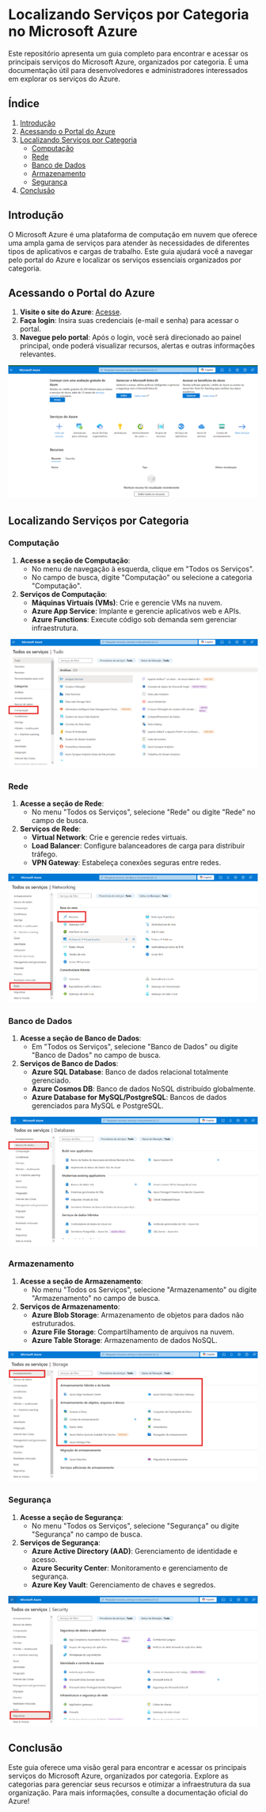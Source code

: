 # Localizando Serviços por Categoria no Microsoft Azure

Este repositório apresenta um guia completo para encontrar e acessar os principais serviços do Microsoft Azure, organizados por categoria. É uma documentação útil para desenvolvedores e administradores interessados em explorar os serviços do Azure.

## Índice

1. [Introdução](https://github.com/Doni-zete/azure-az900/blob/main/localizando-servicos-por-categoria/README.md#introdução)
2. [Acessando o Portal do Azure](https://github.com/Doni-zete/azure-az900/blob/main/localizando-servicos-por-categoria/README.md#acessando-o-portal-do-azure)
3. [Localizando Serviços por Categoria](https://github.com/Doni-zete/azure-az900/blob/main/localizando-servicos-por-categoria/README.md#localizando-serviços-por-categoria)
    - [Computação](https://github.com/Doni-zete/azure-az900/blob/main/localizando-servicos-por-categoria/README.md#computação)
    - [Rede](https://github.com/Doni-zete/azure-az900/blob/main/localizando-servicos-por-categoria/README.md#rede)
    - [Banco de Dados](https://github.com/Doni-zete/azure-az900/blob/main/localizando-servicos-por-categoria/README.md#banco-de-dados)
    - [Armazenamento](https://github.com/Doni-zete/azure-az900/blob/main/localizando-servicos-por-categoria/README.md#armazenamento)
    - [Segurança](https://github.com/Doni-zete/azure-az900/blob/main/localizando-servicos-por-categoria/README.md#segurança)
4. [Conclusão](https://github.com/Doni-zete/azure-az900/blob/main/localizando-servicos-por-categoria/README.md#conclusão)

## Introdução

O Microsoft Azure é uma plataforma de computação em nuvem que oferece uma ampla gama de serviços para atender às necessidades de diferentes tipos de aplicativos e cargas de trabalho. Este guia ajudará você a navegar pelo portal do Azure e localizar os serviços essenciais organizados por categoria.

## Acessando o Portal do Azure

1. **Visite o site do Azure**: [Acesse](https://portal.azure.com).
2. **Faça login**: Insira suas credenciais (e-mail e senha) para acessar o portal.
3. **Navegue pelo portal**: Após o login, você será direcionado ao painel principal, onde poderá visualizar recursos, alertas e outras informações relevantes.

![Dashboard](https://github.com/Doni-zete/azure-az900/blob/main/localizando-servicos-por-categoria/img/img1.png)

## Localizando Serviços por Categoria

### Computação

1. **Acesse a seção de Computação**:
    - No menu de navegação à esquerda, clique em "Todos os Serviços".
    - No campo de busca, digite "Computação" ou selecione a categoria "Computação".
2. **Serviços de Computação**:
    - **Máquinas Virtuais (VMs)**: Crie e gerencie VMs na nuvem.
    - **Azure App Service**: Implante e gerencie aplicativos web e APIs.
    - **Azure Functions**: Execute código sob demanda sem gerenciar infraestrutura.

![Computação](https://github.com/Doni-zete/azure-az900/blob/main/localizando-servicos-por-categoria/img/img2.png)

### Rede

1. **Acesse a seção de Rede**:
    - No menu "Todos os Serviços", selecione "Rede" ou digite "Rede" no campo de busca.
2. **Serviços de Rede**:
    - **Virtual Network**: Crie e gerencie redes virtuais.
    - **Load Balancer**: Configure balanceadores de carga para distribuir tráfego.
    - **VPN Gateway**: Estabeleça conexões seguras entre redes.

![Rede](https://github.com/Doni-zete/azure-az900/blob/main/localizando-servicos-por-categoria/img/img3.png)

### Banco de Dados

1. **Acesse a seção de Banco de Dados**:
    - Em "Todos os Serviços", selecione "Banco de Dados" ou digite "Banco de Dados" no campo de busca.
2. **Serviços de Banco de Dados**:
    - **Azure SQL Database**: Banco de dados relacional totalmente gerenciado.
    - **Azure Cosmos DB**: Banco de dados NoSQL distribuído globalmente.
    - **Azure Database for MySQL/PostgreSQL**: Bancos de dados gerenciados para MySQL e PostgreSQL.

![Banco de Dados](https://github.com/Doni-zete/azure-az900/blob/main/localizando-servicos-por-categoria/img/img4.png)

### Armazenamento

1. **Acesse a seção de Armazenamento**:
    - No menu "Todos os Serviços", selecione "Armazenamento" ou digite "Armazenamento" no campo de busca.
2. **Serviços de Armazenamento**:
    - **Azure Blob Storage**: Armazenamento de objetos para dados não estruturados.
    - **Azure File Storage**: Compartilhamento de arquivos na nuvem.
    - **Azure Table Storage**: Armazenamento de dados NoSQL.

![Armazenamento](https://github.com/Doni-zete/azure-az900/blob/main/localizando-servicos-por-categoria/img/img5.png)

### Segurança

1. **Acesse a seção de Segurança**:
    - No menu "Todos os Serviços", selecione "Segurança" ou digite "Segurança" no campo de busca.
2. **Serviços de Segurança**:
    - **Azure Active Directory (AAD)**: Gerenciamento de identidade e acesso.
    - **Azure Security Center**: Monitoramento e gerenciamento de segurança.
    - **Azure Key Vault**: Gerenciamento de chaves e segredos.

![Segurança](https://github.com/Doni-zete/azure-az900/blob/main/localizando-servicos-por-categoria/img/img6.png)

## Conclusão

Este guia oferece uma visão geral para encontrar e acessar os principais serviços do Microsoft Azure, organizados por categoria. Explore as categorias para gerenciar seus recursos e otimizar a infraestrutura da sua organização. Para mais informações, consulte a documentação oficial do Azure!